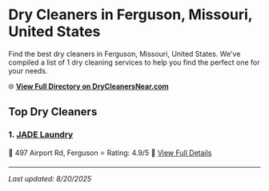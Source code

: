 # Dry Cleaners in Ferguson, Missouri, United States

Find the best dry cleaners in Ferguson, Missouri, United States. We've compiled a list of 1 dry cleaning services to help you find the perfect one for your needs.

🌐 **[View Full Directory on DryCleanersNear.com](https://drycleanersnear.com/city/US/Missouri/Ferguson)**

## Top Dry Cleaners

### 1. [JADE Laundry](https://drycleanersnear.com/dryCleaner/686f1eb01cef475d4de83bcc/jade-laundry)
📍 497 Airport Rd, Ferguson
⭐ Rating: 4.9/5
🔗 [View Full Details](https://drycleanersnear.com/dryCleaner/686f1eb01cef475d4de83bcc/jade-laundry)


---

*Last updated: 8/20/2025*
